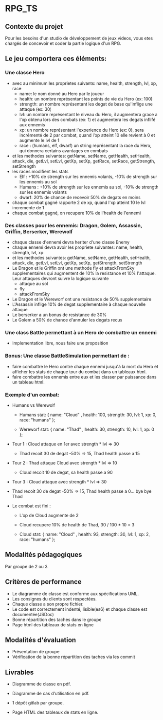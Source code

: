 # RPG_TS
## Contexte du projet
Pour les besoins d'un studio de développement de jeux videos, vous etes chargés de concevoir et coder la partie logique d'un RPG.

## Le jeu comportera ces éléments:

### Une classe Hero

- avec au minimum les proprietes suivants: name, health, strength, lvl, xp, race
  - name: le nom donné au Hero par le joueur
  - health: un nombre représentant les points de vie du Hero (ex: 100)
  - strength: un nombre représentant les degat de base qu'inflige une attaque (ex: 30)
  - lvl: un nombre représentant le niveau du Hero, il augmentera grace a l'xp obtenu lors des combats (ex: 1) et augmentera les degats inflifé aux ennemis
  - xp: un nombre représentant l'experience du Hero (ex: 0), sera incrémenté de 2 par combat, quand l'xp atteint 10 elle revient à 0 et augmente le lvl de 1
  - race : (humans, elf, dwarf) un string représentant la race du Hero, qui donnera certains avantages en combats
- et les methodes suivantes: getName, setName, getHealth, setHealth, attack, die, getLvl, setLvl, getXp, setXp, getRace, setRace, getStrength, setStrength
- les races modifient les stats
  - Elf : +10% de strength sur les ennemis volants, -10% de strength sur les ennemis au sol
  - Humans : +10% de strength sur les ennemis au sol, -10% de strength sur les ennemis volants
  - dwarf: 20% de chance de recevoir 50% de degats en moins
- chaque combat gagné rapporte 2 de xp, quand l'xp atteint 10 le lvl incremente de 1
- chaque combat gagné, on recupere 10% de l'health de l'ennemi


### Des classes pour les ennemis: Dragon, Golem, Assassin, Griffin, Berserker, Werewolf

- chaque classe d'ennemi devra heriter d'une classe Enemy
- chaque ennemi devra avoir les propriete suivantes: name, health, strength, lvl, xp
- et les methodes suivantes: getName, setName, getHealth, setHealth, attack, die, getLvl, setLvl, getXp, setXp, getStrength, setStrength
- Le Dragon et le Griffin ont une methode fly et attackFromSky supplementaires qui augmentent de 10% la resistance et 10% l'attaque. Leur attaques devront suivre la logique suivante
  - attaque au sol
  - fly
  - attackFromSky
- Le Dragon et le Wereworf ont une resistance de 50% supplementaire
- L'Assassin inflige 10% de degat supplementaire à chaque nouvelle attaque
- Le berserker a un bonus de resistance de 30%
- Le Golem a 50% de chance d'annuler les degats recus


### Une class Battle permettant à un Hero de combattre un ennemi

- Implementation libre, nous faire une proposition


### Bonus: Une classe BattleSimulation permettant de :

- faire combattre le Hero contre chaque ennemi jusqu'à la mort du Hero et afficher les stats de chaque tour du combat dans un tableaux html.
- faire combattre les ennemis entre eux et les classer par puissance dans un tableau html.

### Exemple d'un combat:

- Humans vs Werewolf

  - Humans stat: { name: "Cloud" , health: 100, strength: 30, lvl: 1, xp: 0, race: "humans" };

  - Wereworf stat: { name: "Thad" , health: 30, strength: 10, lvl: 1, xp: 0 };

- Tour 1 : Cloud attaque en 1er avec strength * lvl => 30

  - Thad recoit 30 de degat -50% => 15, Thad health passe a 15

- Tour 2 : Thad attaque Cloud avec strength * lvl => 10

  - Cloud recoit 10 de degat, sa health passe a 90

- Tour 3 : Cloud attaque avec strength * lvl => 30

- Thad recoit 30 de degat -50% => 15, Thad health passe a 0... bye bye Thad

- Le combat est fini :

  - L'xp de Cloud augmente de 2

  - Cloud recupere 10% de health de Thad, 30 / 100 * 10 = 3

  - Cloud stat: { name: "Cloud" , health: 93, strength: 30, lvl: 1, xp: 2, race: "humans" };



## Modalités pédagogiques
Par groupe de 2 ou 3

## Critères de performance
- Le diagramme de classe est conforme aux spécifications UML.
- Les consignes du clients sont respectées.
- Chaque classe a son propre fichier.
- Le code est correctement indenté, lisible(es6) et chaque classe est documentée(JSDoc)
- Bonne répartition des taches dans le groupe
- Page html des tableaux de stats en ligne

## Modalités d'évaluation
- Présentation de groupe
- Vérification de la bonne répartition des taches via les commit

## Livrables

- Diagramme de classe en pdf.  

- Diagramme de cas d'utilisation en pdf.  

- 1 dépôt gitlab par groupe.  

- Page HTML des tableaux de stats en ligne.
